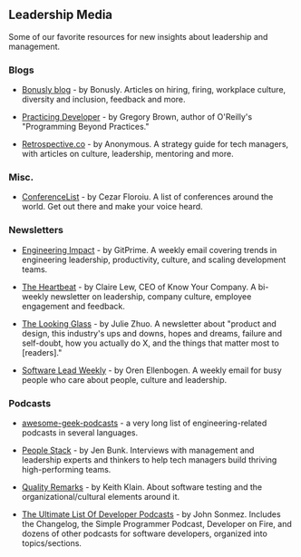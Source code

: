 ## Leadership Media
Some of our favorite resources for new insights about leadership and management.

### Blogs

- [Bonusly blog](https://blog.bonus.ly/) - by Bonusly. Articles on hiring, firing, workplace culture, diversity and inclusion, feedback and more.

- [Practicing Developer](https://practicingdeveloper.com/) - by Gregory Brown, author of O'Reilly's "Programming Beyond Practices."

- [Retrospective.co](https://retrospective.co/) - by Anonymous. A strategy guide for tech managers, with articles on culture, leadership, mentoring and more. 

### Misc.

- [ConferenceList](https://conferencelist.io/) - by Cezar Floroiu. A list of conferences around the world. Get out there and make your voice heard.

### Newsletters

- [Engineering Impact](https://www.gitprime.com/engineering-impact/) - by GitPrime. A weekly email covering trends in engineering leadership, productivity, culture, and scaling development teams.

- [The Heartbeat](https://knowyourcompany.com/learn/newsletter) - by Claire Lew, CEO of Know Your Company. A bi-weekly newsletter on leadership, company culture, employee engagement and feedback.

- [The Looking Glass](http://www.juliezhuo.com/design/mailinglist.html) - by Julie Zhuo. A newsletter about "product and design, this industry's ups and downs, hopes and dreams, failure and self-doubt, how you actually do X, and the things that matter most to [readers]."

- [Software Lead Weekly](http://softwareleadweekly.com/) - by Oren Ellenbogen. A weekly email for busy people who care about people, culture and leadership.

### Podcasts

- [awesome-geek-podcasts](https://github.com/guipdutra/awesome-geek-podcasts) - a very long list of engineering-related podcasts in several languages.

- [People Stack](https://medium.com/@JBunky) - by Jen Bunk. Interviews with management and leadership experts and thinkers to help tech managers build thriving high-performing teams.

- [Quality Remarks](http://qualityremarks.com/qr-podcast/) - by Keith Klain. About software testing and the organizational/cultural elements around it. 
 
- [The Ultimate List Of Developer Podcasts](https://simpleprogrammer.com/2016/10/29/ultimate-list-developer-podcasts/) - by John Sonmez. Includes the Changelog, the Simple Programmer Podcast, Developer on Fire, and dozens of other podcasts for software developers, organized into topics/sections.
